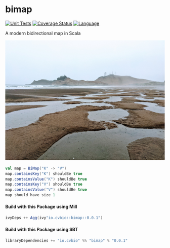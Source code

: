 # bimap

[![Unit Tests](https://github.com/clintval/bimap/actions/workflows/unit-tests.yml/badge.svg)](https://github.com/clintval/bimap/actions/workflows/unit-tests.yml)
[![Coverage Status](https://codecov.io/gh/clintval/bimap/branch/main/graph/badge.svg)](https://codecov.io/gh/clintval/bimap)
[![Language](https://img.shields.io/badge/language-scala-c22d40.svg)](https://www.scala-lang.org/)

A modern bidirectional map in Scala

![Pacific City, Oregon](.github/img/cover.jpg)

```scala
val map = BiMap("K" -> "V")
map.containsKey("K") shouldBe true
map.containsValue("K") shouldBe true
map.containsKey("V") shouldBe true
map.containsValue("V") shouldBe true
map should have size 1
```

#### Build with this Package using Mill

```scala
ivyDeps ++ Agg(ivy"io.cvbio::bimap::0.0.1")
```

#### Build with this Package using SBT

```scala
libraryDependencies += "io.cvbio" %% "bimap" % "0.0.1"
```
